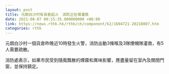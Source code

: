 ```yaml
---
layout: post
title: 元朗白沙村有貨倉起火　消防正在場灌救
date: 2021-08-07 00:15:35.000000000 +08:00
link: https://news.rthk.hk/rthk/ch/component/k2/1604721-20210807.htm
categories: rthk
---
```


元朗白沙村一個貨倉昨晚近10時發生火警，消防出動3條喉及3隊煙帽隊灌救，有5人需要疏散。

消防處表示，如果市民受到隨風飄散的煙霧和異味影響，應盡量留在室內及關閉門窗，並保持鎮定。
